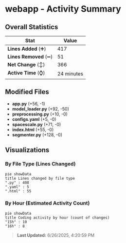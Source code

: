 # webapp - Activity Summary 

## Overall Statistics

| Stat                   | Value                                                             |
| ---------------------- | ----------------------------------------------------------------- |
| **Lines Added** (➕)   | 417                                          |
| **Lines Removed** (➖) | 51                                        |
| **Net Change** (↕)    | 366                |
| **Active Time** (⌚)   | 24 minutes |


## Modified Files
- **app.py** (+56, -1)
- **model_loader.py** (+92, -50)
- **preprocessing.py** (+10, -0)
- **configs.yaml** (+5, -0)
- **spacescale.py** (+71, -0)
- **index.html** (+55, -0)
- **segmenter.py** (+128, -0)

## Visualizations

### By File Type (Lines Changed)

```mermaid
pie showData
title Lines changed by file type
".py" : 408
".yaml" : 5
".html" : 55
```

### By Hour (Estimated Activity Count)

```mermaid
pie showData
title Coding activity by hour (count of changes)
"15h" : 10
"16h" : 8
```


> **Last Updated:** 6/26/2025, 4:20:59 PM